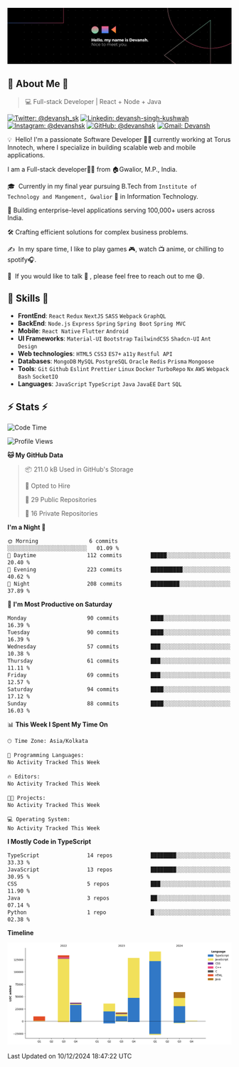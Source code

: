 ![Banner](./Devansh%20Singh%20Banner.png)

## 👋 About Me 👋

> 💻 Full-stack Developer | React + Node + Java

[![Twitter: @devansh_sk](https://img.shields.io/twitter/follow/devansh_sk?style=social)](https://twitter.com/devansh_sk)
[![Linkedin: devansh-singh-kushwah](https://img.shields.io/badge/-Devansh%20Singh%20Kushwah-blue?style=flat-square&logo=Linkedin&logoColor=white&link=https://www.linkedin.com/in/devanshsk/)](https://www.linkedin.com/in/devanshsk/)
[![Instagram: @devanshsk](https://img.shields.io/badge/-devanshsk-E4405F?style=flat-square&logo=instagram&logoColor=white)](https://instagram.com/devanshsk)
[![GitHub: @devanshsk](https://img.shields.io/github/followers/devanshsk?label=follow&style=social)](https://github.com/devanshsk)
[![Gmail: Devansh](https://img.shields.io/badge/Gmail-D14836?style=flat-square&logo=gmail&logoColor=white)](mailto:work.devanshsk@gmail.com)

💡 &nbsp;Hello! I'm a passionate Software Developer 🧑‍💻 currently working at Torus Innotech, where I specialize in building scalable web and mobile applications.

I am a Full-stack developer🧑‍💻 from 🏠Gwalior, M.P., India.

🎓 &nbsp;Currently in my final year pursuing B.Tech from `Institute of Technology and Mangement, Gwalior` 🏫 in Information Technology.

💼 Building enterprise-level applications serving 100,000+ users across India.

🛠️ Crafting efficient solutions for complex business problems.

✍️ &nbsp;In my spare time, I like to play games 🎮, watch 📺 anime, or chilling to spotify🎧.

💬 &nbsp;If you would like to talk 👋 , please feel free to reach out to me 😄.

##  🎉 Skills  🎉
- **FrontEnd**: `React` `Redux` `NextJS` `SASS` `Webpack` `GraphQL`
- **BackEnd**: `Node.js` `Express` `Spring` `Spring Boot` `Spring MVC`
- **Mobile**: `React Native` `Flutter` `Android` 
- **UI Frameworks**: `Material-UI` `Bootstrap` `TailwindCSS` `Shadcn-UI` `Ant Design`
- **Web technologies**: `HTML5` `CSS3` `ES7+` `a11y` `Restful API` 
- **Databases**: `MongoDB` `MySQL` `PostgreSQL` `Oracle` `Redis` `Prisma` `Mongoose`
- **Tools**: `Git` `Github` `Eslint` `Prettier` `Linux` `Docker` `TurboRepo` `Nx` `AWS` `Webpack` `Bash` `SocketIO`
- **Languages**: `JavaScript` `TypeScript` `Java` `JavaEE` `Dart` `SQL`

## ⚡ Stats ⚡
<!--START_SECTION:waka-->
![Code Time](http://img.shields.io/badge/Code%20Time-319%20hrs%2042%20mins-blue)

![Profile Views](http://img.shields.io/badge/Profile%20Views-1-blue)

**🐱 My GitHub Data** 

> 📦 211.0 kB Used in GitHub's Storage 
 > 
> 💼 Opted to Hire
 > 
> 📜 29 Public Repositories 
 > 
> 🔑 16 Private Repositories 
 > 
**I'm a Night 🦉** 

```text
🌞 Morning                6 commits           ░░░░░░░░░░░░░░░░░░░░░░░░░   01.09 % 
🌆 Daytime                112 commits         █████░░░░░░░░░░░░░░░░░░░░   20.40 % 
🌃 Evening                223 commits         ██████████░░░░░░░░░░░░░░░   40.62 % 
🌙 Night                  208 commits         █████████░░░░░░░░░░░░░░░░   37.89 % 
```
📅 **I'm Most Productive on Saturday** 

```text
Monday                   90 commits          ████░░░░░░░░░░░░░░░░░░░░░   16.39 % 
Tuesday                  90 commits          ████░░░░░░░░░░░░░░░░░░░░░   16.39 % 
Wednesday                57 commits          ███░░░░░░░░░░░░░░░░░░░░░░   10.38 % 
Thursday                 61 commits          ███░░░░░░░░░░░░░░░░░░░░░░   11.11 % 
Friday                   69 commits          ███░░░░░░░░░░░░░░░░░░░░░░   12.57 % 
Saturday                 94 commits          ████░░░░░░░░░░░░░░░░░░░░░   17.12 % 
Sunday                   88 commits          ████░░░░░░░░░░░░░░░░░░░░░   16.03 % 
```


📊 **This Week I Spent My Time On** 

```text
🕑︎ Time Zone: Asia/Kolkata

💬 Programming Languages: 
No Activity Tracked This Week

🔥 Editors: 
No Activity Tracked This Week

🐱‍💻 Projects: 
No Activity Tracked This Week

💻 Operating System: 
No Activity Tracked This Week
```

**I Mostly Code in TypeScript** 

```text
TypeScript               14 repos            ████████░░░░░░░░░░░░░░░░░   33.33 % 
JavaScript               13 repos            ████████░░░░░░░░░░░░░░░░░   30.95 % 
CSS                      5 repos             ███░░░░░░░░░░░░░░░░░░░░░░   11.90 % 
Java                     3 repos             ██░░░░░░░░░░░░░░░░░░░░░░░   07.14 % 
Python                   1 repo              █░░░░░░░░░░░░░░░░░░░░░░░░   02.38 % 
```



**Timeline**

![Lines of Code chart](https://raw.githubusercontent.com/DevanshSK/DevanshSK/main/assets/bar_graph.png)


 Last Updated on 10/12/2024 18:47:22 UTC
<!--END_SECTION:waka-->
